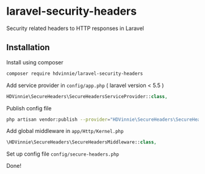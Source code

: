 # laravel-security-headers
 Security related headers to HTTP responses in Laravel

## Installation

Install using composer

```sh
composer require hdvinnie/laravel-security-headers
```

Add service provider in `config/app.php` ( laravel version < 5.5 )

```php
HDVinnie\SecureHeaders\SecureHeadersServiceProvider::class,
```

Publish config file

```sh
php artisan vendor:publish --provider="HDVinnie\SecureHeaders\SecureHeadersServiceProvider"
```

Add global middleware in `app/Http/Kernel.php`

```php
\HDVinnie\SecureHeaders\SecureHeadersMiddleware::class,
```

Set up config file `config/secure-headers.php`

Done!
